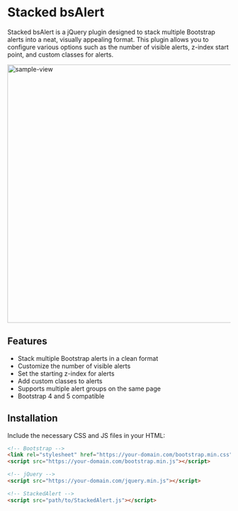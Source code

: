 # Stacked bsAlert

Stacked bsAlert is a jQuery plugin designed to stack multiple Bootstrap alerts into a neat, visually appealing format. This plugin allows you to configure various options such as the number of visible alerts, z-index start point, and custom classes for alerts.

<img width="583" alt="sample-view" src="https://github.com/badursun/Stacked-bsAlert/assets/5244451/ab8cff18-f1a3-4c4c-a0c0-bcfcc92f9a7f">

## Features

- Stack multiple Bootstrap alerts in a clean format
- Customize the number of visible alerts
- Set the starting z-index for alerts
- Add custom classes to alerts
- Supports multiple alert groups on the same page
- Bootstrap 4 and 5 compatible

## Installation

Include the necessary CSS and JS files in your HTML:

```html
<!-- Bootstrap -->
<link rel="stylesheet" href="https://your-domain.com/bootstrap.min.css">
<script src="https://your-domain.com/bootstrap.min.js"></script>

<!-- jQuery -->
<script src="https://your-domain.com/jquery.min.js"></script>

<!-- StackedAlert -->
<script src="path/to/StackedAlert.js"></script>
